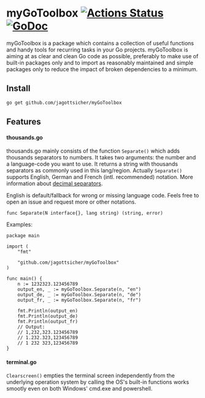 # myGoToolbox [![Actions Status](https://github.com/jagottsicher/myGoToolbox/workflows/Go/badge.svg)](https://github.com/jagottsicher/myGoToolbox/actions) [![GoDoc](https://godoc.org/github.com/jagottsicher/myGoToolbox?status.svg)](https://godoc.org/github.com/jagottsicher/myGoToolbox)
myGoToolbox is a package which contains a collection of useful functions and handy tools for recurring tasks in your Go projects. myGoToolbox is aiming at as clear and clean Go code as possible, preferably to make use of built-in packages only and to import as reasonably maintained and simple packages only to reduce the impact of broken dependencies to a minimum.

## Install
```sh
go get github.com/jagottsicher/myGoToolbox
```
## Features
#### thousands.go
thousands.go mainly consists of the function `Separate()` which adds thousands separators to numbers. It takes two arguments: the number and a language-code you want to use. It returns a string with thousands separators as commonly used in this lang/region. Actually `Separate()` supports English, German and French (intl. recommended) notation. More information about [decimal separators](https://en.wikipedia.org/wiki/Decimal_separator). 

English is default/fallback for wrong or missing language code. Feels free to open an issue and request more or other notations.

```
func Separate(N interface{}, lang string) (string, error)
```

Examples:
```
package main

import (
	"fmt"

	"github.com/jagottsicher/myGoToolbox"
)

func main() {
	n := 1232323.123456789
	output_en, _ := myGoToolbox.Separate(n, "en")
	output_de, _ := myGoToolbox.Separate(n, "de")
	output_fr, _ := myGoToolbox.Separate(n, "fr")

	fmt.Println(output_en)
	fmt.Println(output_de)
	fmt.Println(output_fr)
	// Output:
	// 1,232,323.123456789
	// 1.232.323,123456789
	// 1 232 323,123456789
}
```
#### terminal.go
`Clearscreen()` empties the terminal screen independently from the underlying operation system by calling the OS's built-in functions works smootly even on both Windows' cmd.exe and powershell.
